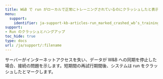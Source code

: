 ```yaml
---
title: W&B で run がローカルで正常にトレーニングされているのにクラッシュしたと表示されるのはなぜですか？
menu:
  support:
    identifier: ja-support-kb-articles-run_marked_crashed_wb’s_training_fine_locally
support:
- Run のクラッシュとハングアップ
toc_hide: true
type: docs
url: /ja/support/:filename
---
```


サーバーがインターネットアクセスを失い、データが W&B への同期を停止した場合、接続の問題を示します。短期間の再試行期間後、システムは run をクラッシュしたとマークします。